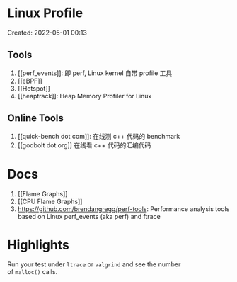 # Linux Profile

Created: 2022-05-01 00:13

## Tools

1. [[perf_events]]: 即 perf, Linux kernel 自带 profile 工具
2. [[eBPF]]
3. [[Hotspot]]
4. [[heaptrack]]: Heap Memory Profiler for Linux

## Online Tools

1. [[quick-bench dot com]]: 在线测 c++ 代码的 benchmark
2. [[godbolt dot org]] 在线看 c++ 代码的汇编代码

# Docs

1. [[Flame Graphs]]
2. [[CPU Flame Graphs]]
3. https://github.com/brendangregg/perf-tools: Performance analysis tools based on Linux perf_events (aka perf) and ftrace

# Highlights

Run your test under `ltrace` or `valgrind` and see the number of `malloc()` calls.
